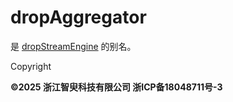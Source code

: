 # dropAggregator

是 [dropStreamEngine](dropStreamEngine.html) 的别名。

Copyright

**©2025 浙江智臾科技有限公司 浙ICP备18048711号-3**
